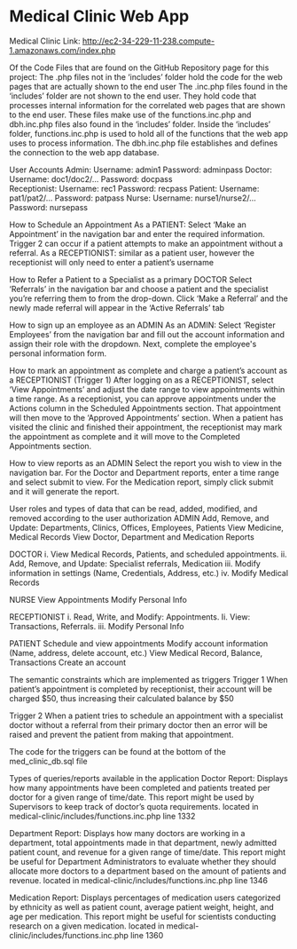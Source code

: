 # Medical Clinic Web App
Medical Clinic Link: http://ec2-34-229-11-238.compute-1.amazonaws.com/index.php

Of the Code Files that are found on the GitHub Repository page for this project:
The .php files not in the ‘includes’ folder hold the code for the web pages that are actually shown to the end user
The .inc.php files found in the ‘includes’ folder are not shown to the end user. They hold code that processes internal information for the correlated web pages that are shown to the end user. These files make use of the functions.inc.php and dbh.inc.php files also found in the ‘includes’ folder.
Inside the ‘includes’ folder, functions.inc.php is used to hold all of the functions that the web app uses to process information. The dbh.inc.php file establishes and defines the connection to the web app database.

User Accounts
Admin:
Username: admin1
Password: adminpass
Doctor:	
Username: doc1/doc2/…
Password: docpass	
Receptionist:
Username: rec1
Password: recpass
Patient: 
Username: pat1/pat2/…
Password: patpass
Nurse:
Username: nurse1/nurse2/…
Password: nursepass

How to Schedule an Appointment
As a PATIENT: Select ‘Make an Appointment’ in the navigation bar and enter the required information. Trigger 2 can occur if a patient attempts to make an appointment without a referral. 
As a RECEPTIONIST: similar as a patient user, however the receptionist will only need to enter a patient’s username

How to Refer a Patient to a Specialist as a primary DOCTOR
Select ‘Referrals’ in the navigation bar and choose a patient and the specialist you’re referring them to from the drop-down. Click ‘Make a Referral’ and the newly made referral will appear in the ‘Active Referrals’ tab

How to sign up an employee as an ADMIN 
As an ADMIN: Select ‘Register Employees’ from the navigation bar and fill out the account information and assign their role with the dropdown. Next, complete the employee's personal information form.

How to mark an appointment as complete and charge a patient’s account as a RECEPTIONIST (Trigger 1) 
After logging on as a RECEPTIONIST, select ‘View Appointments’ and adjust the date range to view appointments within a time range. As a receptionist, you can approve appointments under the Actions column in the Scheduled Appointments section. That appointment will then move to the ‘Approved Appointments’ section. When a patient has visited the clinic and finished their appointment, the receptionist may mark the appointment as complete and it will move to the Completed Appointments section.

How to view reports as an ADMIN
Select the report you wish to view in the navigation bar. For the Doctor and Department reports, enter a time range and select submit to view. For the Medication report, simply click submit and it will generate the report. 

User roles and types of data that can be read, added, modified, and removed according to the user authorization
ADMIN
Add, Remove, and Update: Departments, Clinics, Offices, Employees, Patients
View Medicine, Medical Records
View Doctor, Department and Medication Reports

DOCTOR
i.	View Medical Records, Patients, and scheduled appointments.
ii.	Add, Remove, and Update: Specialist referrals, Medication
iii.	Modify information in settings (Name, Credentials, Address, etc.)
iv. 	Modify Medical Records

NURSE
View Appointments
Modify Personal Info

RECEPTIONIST
 i.    Read, Write, and Modify: Appointments.
Ii.    View: Transactions, Referrals.
iii.   Modify Personal Info

PATIENT
Schedule and view appointments
Modify account information (Name, address, delete account, etc.)
View Medical Record, Balance, Transactions
Create an account

The semantic constraints which are implemented as triggers
Trigger 1
 When patient’s appointment is completed by receptionist, their account will be charged $50, thus increasing their calculated balance by $50
 
Trigger 2
When a patient tries to schedule an appointment with a specialist doctor without a referral from their primary doctor then an error will be raised and prevent the patient from making that appointment.

The code for the triggers can be found at the bottom of the med_clinic_db.sql file

Types of queries/reports available in the application
Doctor Report: Displays how many appointments have been completed and patients treated per doctor for a given range of time/date. This report might be used by Supervisors to keep track of doctor’s quota requirements.
located in medical-clinic/includes/functions.inc.php line 1332

Department Report: Displays how many doctors are working in a department, total appointments made in that department, newly admitted patient count, and revenue for a given range of time/date. This report might be useful for Department Administrators to evaluate whether they should allocate more doctors to a department based on the amount of patients and revenue.
located in medical-clinic/includes/functions.inc.php line 1346

Medication Report: Displays percentages of medication users categorized by ethnicity as well as patient count, average patient weight, height, and age per medication. This report might be useful for scientists conducting research on a given medication. 
located in medical-clinic/includes/functions.inc.php line 1360
